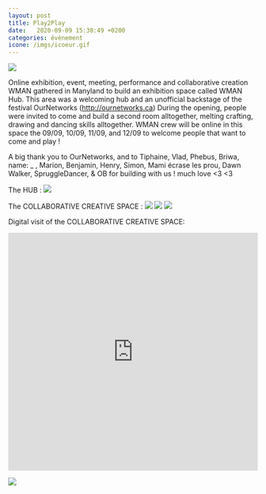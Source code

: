 ```yaml
---
layout: post
title: Play2Play
date:   2020-09-09 15:30:49 +0200
categories: évènement
icone: /imgs/icoeur.gif
---
```

![]({{site.imgurl}}/hub1.jpg)

Online exhibition, event, meeting, performance and collaborative creation
WMAN gathered in Manyland to build an exhibition space called WMAN Hub. This area was a welcoming hub and an unofficial backstage of the festival OurNetworks (http://ournetworks.ca)
During the opening, people were invited to come and build a second room alltogether, melting crafting, drawing and dancing skills alltogether. 
WMAN crew will be online in this space the 09/09, 10/09, 11/09, and 12/09 to welcome people that want to come and play ! 

A big thank you to OurNetworks, and to Tiphaine, Vlad, Phebus, Briwa, name: _ , Marion, Benjamin, Henry, Simon, Mami écrase les prou, Dawn Walker, SpruggleDancer, & OB for building with us ! much love
<3 <3 

The HUB :
![]({{site.imgurl}}/hub2.jpg)

The COLLABORATIVE CREATIVE SPACE :
![]({{site.imgurl}}/crea.jpg)
![]({{site.imgurl}}/crea2.jpg)
![]({{site.imgurl}}/crea3.jpg)

Digital visit of the COLLABORATIVE CREATIVE SPACE:
<iframe width="100%" height="480" src="https://www.youtube.com/embed/DjS6Imn9TGk" frameborder="0" allow="accelerometer; autoplay; encrypted-media; gyroscope; picture-in-picture" allowfullscreen></iframe>

![]({{site.imgurl}}/drink.gif)
